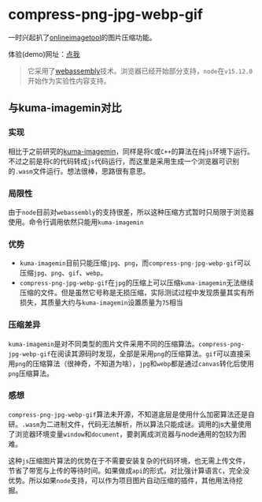# compress-png-jpg-webp-gif

一时兴起扒了[onlineimagetool](https://www.onlineimagetool.com/zh/compress-png-jpg-webp-gif)的图片压缩功能。

体验(demo)网址：[点我](https://xiek881028.github.io/compress-png-jpg-webp-gif/)

> 它采用了[webassembly](https://webassembly.org/)技术。浏览器已经开始部分支持，`node`在`v15.12.0`开始作为实验性内容支持。

## 与kuma-imagemin对比

### 实现

相比于之前研究的[kuma-imagemin](https://github.com/xiek881028/kuma-imagemin)，同样是将`C`或`C++`的算法在纯`js`环境下运行。不过之前是将`C`的代码转成`js`代码运行，而这里是采用生成一个浏览器可识别的`.wasm`文件运行。想法很棒，思路很有意思。

### 局限性

由于`node`目前对`webassembly`的支持很差，所以这种压缩方式暂时只局限于浏览器使用。命令行调用依然只能用`kuma-imagemin`

### 优势

- `kuma-imagemin`目前只能压缩`jpg`、`png`，而`compress-png-jpg-webp-gif`可以压缩`jpg`、`png`、`gif`、`webp`。
- `compress-png-jpg-webp-gif`在`jpg`的压缩上可以压缩`kuma-imagemin`无法继续压缩的文件。但是虽然它号称是无损压缩，实际测试过程中发现质量其实有所损失，其质量大约与`kuma-imagemin`设置质量为`75`相当

### 压缩差异

`kuma-imagemin`是对不同类型的图片文件采用不同的压缩算法。`compress-png-jpg-webp-gif`在阅读其源码时发现，全部是采用`png`的压缩算法。`gif`可以直接采用`png`的压缩算法（很神奇，不知道为啥），`jpg`和`webp`都是通过`canvas`转化后使用`png`压缩算法。

### 感想

`compress-png-jpg-webp-gif`算法未开源，不知道底层是使用什么加密算法还是自研。`.wasm`为二进制文件，代码无法解析，所以算法只能成谜。调用的js大量使用了浏览器环境变量`window`和`document`，要剥离成浏览器与node通用的包较为困难。

这种`js`压缩图片算法的优势在于不需要安装复杂的代码环境，也无需上传文件，节省了带宽与上传的等待时间。如果做成`api`的形式，对比强计算语言`C`，完全没优势。所以如果`node`支持，可以作为项目图片自动压缩的插件，其他用法待挖掘。
